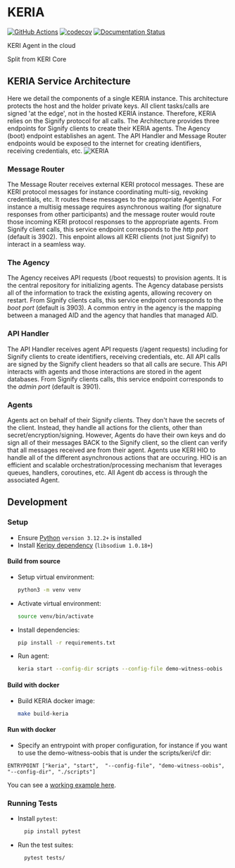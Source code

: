 # KERIA
[![GitHub Actions](https://github.com/webOfTrust/keria/actions/workflows/python-app-ci.yml/badge.svg)](https://github.com/WebOfTrust/keria/actions)
[![codecov](https://codecov.io/gh/WebOfTrust/keria/branch/main/graph/badge.svg?token=FR5CB2TPYG)](https://codecov.io/gh/WebOfTrust/keria)
[![Documentation Status](https://readthedocs.org/projects/keria/badge/?version=latest)](https://keria.readthedocs.io/en/latest/?badge=latest)

KERI Agent in the cloud

Split from KERI Core

## KERIA Service Architecture
Here we detail the components of a single KERIA instance. This architecture protects the host and the holder private keys. All client tasks/calls are signed 'at the edge', not in the hosted KERIA instance. Therefore, KERIA relies on the Signify protocol for all calls. The Architecture provides three endpoints for Signify clients to create their KERIA agents. The Agency (boot) endpoint establishes an agent. The API Handler and Message Router endpoints would be exposed to the internet for creating identifiers, receiving credentials, etc.
![KERIA](https://github.com/WebOfTrust/keria/assets/681493/a64212ef-e343-428d-954f-1aa81222ae63)

### Message Router
The Message Router receives external KERI protocol messages. These are KERI protocol messages for instance coordinating multi-sig, revoking credentials, etc. It routes these messages to the appropriate Agent(s). For instance a multisig message requires asynchronous waiting (for signature responses from other participants) and the message router would route those incoming KERI protocol responses to the appropriate agents.
From Signify client calls, this service endpoint corresponds to the *http port* (default is 3902).
This enpoint allows all KERI clients (not just Signify) to interact in a seamless way.

### The Agency
The Agency receives API requests (/boot requests) to provision agents. It is the central repository for initializing agents. 
The Agency database persists all of the information to track the existing agents, allowing recovery on restart.
From Signify clients calls, this service endpoint corresponds to the *boot port* (default is 3903).
A common entry in the agency is the mapping between a managed AID and the agency that handles that managed AID.

### API Handler
The API Handler receives agent API requests (/agent requests) including for Signify clients to create identifiers, receiving credentials, etc. All API calls are signed by the Signify client headers so that all calls are secure. 
This API interacts with agents and those interactions are stored in the agent databases.
From Signify clients calls, this service endpoint corresponds to the *admin port* (default is 3901).

### Agents
Agents act on behalf of their Signify clients. They don't have the secrets of the client. Instead, they handle all actions for the clients, other than secret/encryption/signing. However, Agents do have their own keys and do sign all of their messages BACK to the Signify client, so the client can verify that all messages received are from their agent.
Agents use KERI HIO to handle all of the different asynchronous actions that are occuring. HIO is an efficient and scalable orchestration/processing mechanism that leverages queues, handlers, coroutines, etc.
All Agent db access is through the associated Agent.

## Development

### Setup

* Ensure [Python](https://www.python.org/downloads/) `version 3.12.2+` is installed
* Install [Keripy dependency](https://github.com/WebOfTrust/keripy#dependencies) (`libsodium 1.0.18+`)


#### Build from source

* Setup virtual environment:
    ```bash
    python3 -m venv venv
    ```
* Activate virtual environment:
    ```bash
    source venv/bin/activate
    ```
* Install dependencies:
    ```bash
    pip install -r requirements.txt
    ```
* Run agent:
    ```bash
    keria start --config-dir scripts --config-file demo-witness-oobis
    ```

#### Build with docker

* Build KERIA docker image:
    ```bash
    make build-keria
    ```

#### Run with docker
* Specify an entrypoint with proper configuration, for instance if you want to use the demo-witness-oobis that is under the scripts/keri/cf dir:
```
ENTRYPOINT ["keria", "start",  "--config-file", "demo-witness-oobis", "--config-dir", "./scripts"]
```
You can see a [working example here](https://github.com/WebOfTrust/signify-ts/blob/main/docker-compose.yaml).

### Running Tests

* Install `pytest`:
    ```bash
      pip install pytest
    ```

* Run the test suites:
    ```bash
      pytest tests/
    ```
